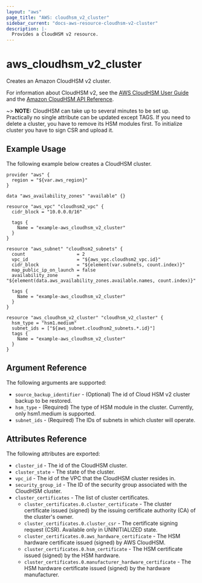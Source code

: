 ```yaml
---
layout: "aws"
page_title: "AWS: cloudhsm_v2_cluster"
sidebar_current: "docs-aws-resource-cloudhsm-v2-cluster"
description: |-
  Provides a CloudHSM v2 resource.
---
```


# aws_cloudhsm_v2_cluster

Creates an Amazon CloudHSM v2 cluster.

For information about CloudHSM v2, see the
[AWS CloudHSM User Guide][1] and the [Amazon
CloudHSM API Reference][2].

~> **NOTE:** CloudHSM can take up to several minutes to be set up.
Practically no single attribute can be updated except TAGS.
If you need to delete a cluster, you have to remove its HSM modules first.
To initialize cluster you have to sign CSR and upload it.

## Example Usage

The following example below creates a CloudHSM cluster.

```hcl
provider "aws" {
  region = "${var.aws_region}"
}

data "aws_availability_zones" "available" {}

resource "aws_vpc" "cloudhsm2_vpc" {
  cidr_block = "10.0.0.0/16"

  tags {
    Name = "example-aws_cloudhsm_v2_cluster"
  }
}

resource "aws_subnet" "cloudhsm2_subnets" {
  count                   = 2
  vpc_id                  = "${aws_vpc.cloudhsm2_vpc.id}"
  cidr_block              = "${element(var.subnets, count.index)}"
  map_public_ip_on_launch = false
  availability_zone       = "${element(data.aws_availability_zones.available.names, count.index)}"

  tags {
    Name = "example-aws_cloudhsm_v2_cluster"
  }
}

resource "aws_cloudhsm_v2_cluster" "cloudhsm_v2_cluster" {
  hsm_type = "hsm1.medium"
  subnet_ids = ["${aws_subnet.cloudhsm2_subnets.*.id}"]
  tags {
    Name = "example-aws_cloudhsm_v2_cluster"
  }
}
```
## Argument Reference

The following arguments are supported:

* `source_backup_identifier` - (Optional) The id of Cloud HSM v2 cluster backup to be restored.
* `hsm_type` - (Required) The type of HSM module in the cluster. Currently, only hsm1.medium is supported.
* `subnet_ids` - (Required) The IDs of subnets in which cluster will operate.

## Attributes Reference

The following attributes are exported:

* `cluster_id` - The id of the CloudHSM cluster.
* `cluster_state` - The state of the cluster.
* `vpc_id` - The id of the VPC that the CloudHSM cluster resides in.
* `security_group_id` - The ID of the security group associated with the CloudHSM cluster.
* `cluster_certificates` - The list of cluster certificates.
  * `cluster_certificates.0.cluster_certificate` - The cluster certificate issued (signed) by the issuing certificate authority (CA) of the cluster's owner.
  * `cluster_certificates.0.cluster_csr` - The certificate signing request (CSR). Available only in UNINITIALIZED state.
  * `cluster_certificates.0.aws_hardware_certificate` - The HSM hardware certificate issued (signed) by AWS CloudHSM.
  * `cluster_certificates.0.hsm_certificate` - The HSM certificate issued (signed) by the HSM hardware.
  * `cluster_certificates.0.manufacturer_hardware_certificate` - The HSM hardware certificate issued (signed) by the hardware manufacturer.

[1]: https://docs.aws.amazon.com/cloudhsm/latest/userguide/introduction.html
[2]: https://docs.aws.amazon.com/cloudhsm/latest/APIReference/Welcome.html